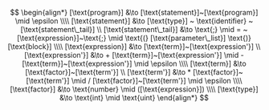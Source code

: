 $$
\begin{align*}
[\text{program}] &\to [\text{statement}]~[\text{program}] \mid \epsilon
\\\\
[\text{statement}] &\to [\text{type}] ~ \text{identifier} ~ [\text{statement\_tail}]
\\
[\text{statement\_tail}] &\to \text{;} \mid = ~ [\text{expression}]~\text{;} \mid \text{(} [\text{parameter\_list}] \text{)} [\text{block}]
\\\\
[\text{expression}] &\to [\text{term}]~[\text{expression'}]
\\
[\text{expression'}] &\to + [\text{term}]~[\text{expression'}] \mid - [\text{term}]~[\text{expression'}] \mid \epsilon
\\\\
[\text{term}] &\to [\text{factor}]~[\text{term'}]
\\
[\text{term'}] &\to * [\text{factor}]~[\text{term'}] \mid / [\text{factor}]~[\text{term'}] \mid \epsilon
\\\\
[\text{factor}] &\to \text{number} \mid ([\text{expression}])
\\\\
[\text{type}] &\to \text{int} \mid \text{uint}
\end{align*}
$$
